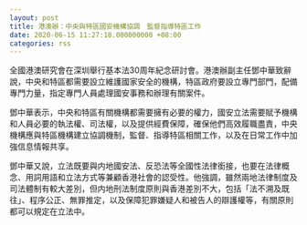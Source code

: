 ```yaml
---
layout: post
title: 港澳辦：中央與特區國安機構協調　監督指導特區工作
date: 2020-06-15 11:27:18.000000000 +08:00
categories: rss
---
```


全國港澳研究會在深圳舉行基本法30周年紀念研討會。港澳辦副主任鄧中華致辭說，中央和特區都需要設立維護國家安全的機構，特區政府要設立專門部門，配備專門力量，指定專門人員處理國安事務和辦理有關案件。

鄧中華表示，中央和特區有關機構都需要擁有必要的權力，國安立法需要賦予機構和人員必要的執法權、司法權，以及提供經費保障，確保他們高效履職盡責，中央機構應與特區機構建立協調機制，監督、指導特區相關工作，以及在日常工作中加強信息情報共享。

鄧中華又說，立法既要與内地國安法、反恐法等全國性法律銜接，也要在法律概念、用詞用語和立法方式等兼顧香港社會的認受性。他強調，雖然兩地法律制度及司法體制有較大差別，但内地刑法制度原則與香港差別不大，包括「法不溯及既往」、程序公正、無罪推定，以及保障犯罪嫌疑人和被告人的辯護權等，有關原則都可以規定在立法中。
